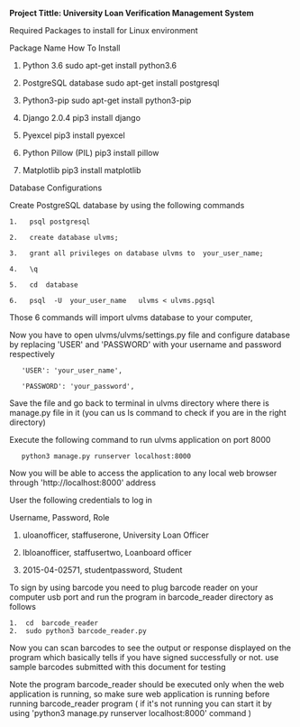 **************Project Tittle: University Loan Verification Management System**************


Required Packages to install for Linux environment

Package Name                          How To Install
                                                                           
1. Python 3.6                        sudo apt-get install python3.6 
                                                                           
2. PostgreSQL database               sudo apt-get install postgresql 
                                                                           
3. Python3-pip                       sudo apt-get install python3-pip
                                                                           
4. Django 2.0.4                      pip3 install django
                                                                           
5. Pyexcel                           pip3 install pyexcel
                                                                           
6. Python Pillow (PIL)               pip3 install pillow 
                                                                           
7. Matplotlib                        pip3 install matplotlib



Database Configurations 

Create PostgreSQL database by using the following commands
    
    1.   psql postgresql
    
    2.   create database ulvms;
    
    3.   grant all privileges on database ulvms to  your_user_name;
    
    4.   \q
    
    5.   cd  database
    
    6.   psql  -U  your_user_name   ulvms < ulvms.pgsql
    
Those 6 commands will import ulvms database to your computer,

Now you have to open ulvms/ulvms/settings.py file and configure database by replacing 'USER' and 'PASSWORD'
with your username and password respectively 

       'USER': 'your_user_name',
       
       'PASSWORD': 'your_password',

Save the file and go back to terminal in ulvms directory where there is manage.py file in it
(you can us ls command to check if you are in the right directory)

Execute the following command to run ulvms application on port 8000

       python3 manage.py runserver localhost:8000
       
Now you will be able to access the application to any local web browser through 'http://localhost:8000' address

User the following credentials to log in

Username,                     Password,                    Role

                                                                                  
1.  uloanofficer,           staffuserone,               University Loan Officer 
                                                                                  
2.  lbloanofficer,          staffusertwo,               Loanboard officer 
                                                                                  
3.  2015-04-02571,          studentpassword,            Student 
                                                                                  

To sign by using barcode you need to plug barcode reader on your computer usb port and run 
the program in barcode_reader directory as follows 

    1.  cd  barcode_reader
    2.  sudo python3 barcode_reader.py
       
Now you can scan barcodes to see the output or response displayed on the program which basically tells 
if you have signed successfully or not. use sample barcodes submitted with this document for testing

Note the program barcode_reader should be executed only when the web application is running,
so make sure web application is running before running barcode_reader program
( if it's not running you can start it by using 'python3 manage.py runserver localhost:8000' command )




